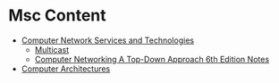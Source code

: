 # Msc Content
* [Computer Network Services and Technologies](cnst.md)
	* [Multicast](02_01_Multicast.md)
	* [Computer Networking A Top-Down Approach 6th Edition Notes](01_01_Book6thEdition.md)
* [Computer Architectures](cas/cas.md)
